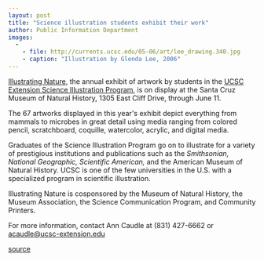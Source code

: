 ```yaml
---
layout: post
title: "Science illustration students exhibit their work"
author: Public Information Department
images:
  -
    - file: http://currents.ucsc.edu/05-06/art/lee_drawing.340.jpg
    - caption: "Illustration by Glenda Lee, 2006"
---
```


[Illustrating Nature][1], the annual exhibit of artwork by students in the [UCSC Extension Science Illustration Program][2], is on display at the Santa Cruz Museum of Natural History, 1305 East Cliff Drive, through June 11.

The 67 artworks displayed in this year's exhibit depict everything from mammals to microbes in great detail using media ranging from colored pencil, scratchboard, coquille, watercolor, acrylic, and digital media.

Graduates of the Science Illustration Program go on to illustrate for a variety of prestigious institutions and publications such as the _Smithsonian, National Geographic, Scientific American,_ and the American Museum of Natural History. UCSC is one of the few universities in the U.S. with a specialized program in scientific illustration.  
  
Illustrating Nature is cosponsored by the Museum of Natural History, the Museum Association, the Science Communication Program, and Community Printers.

For more information, contact Ann Caudle at (831) 427-6662 or   
[acaudle@ucsc-extension.edu][3]  

[1]: http://www.santacruzmuseums.org/
[2]: http://www.scienceillustration.org/
[3]: mailto:acaudle@ucsc-extension.edu

[source](http://www1.ucsc.edu/currents/05-06/05-29/brief-nature.asp "Permalink to brief-nature")
